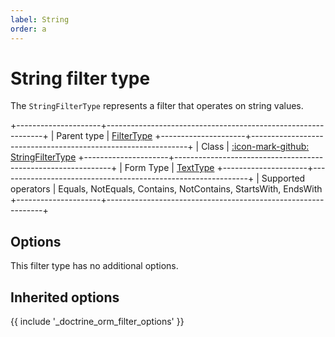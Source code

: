 ```yaml
---
label: String
order: a
---
```


# String filter type

The `StringFilterType` represents a filter that operates on string values.

+---------------------+--------------------------------------------------------------+
| Parent type         | [FilterType](../filter)
+---------------------+--------------------------------------------------------------+
| Class               | [:icon-mark-github: StringFilterType](https://github.com/Kreyu/data-table-bundle/blob/main/src/Filter/Type/StringFilterType.php)
+---------------------+--------------------------------------------------------------+
| Form Type           | [TextType](https://symfony.com/doc/current/reference/forms/types/text.html)
+---------------------+--------------------------------------------------------------+
| Supported operators | Equals, NotEquals, Contains, NotContains, StartsWith, EndsWith
+---------------------+--------------------------------------------------------------+

## Options

This filter type has no additional options.

## Inherited options

{{ include '_doctrine_orm_filter_options' }}
